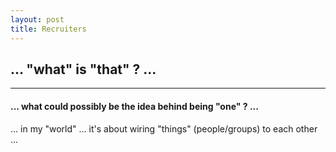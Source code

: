 ```yaml
---
layout: post
title: Recruiters
---
```


## **... "what" is "that" ? ...**  
   
----  

#### ... what could possibly be the idea behind being "one" ? ...
... in my "world" ... it's about wiring "things" (people/groups) to each other ...  
 
  




